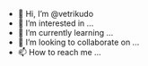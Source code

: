 - 👋 Hi, I’m @vetrikudo
- 👀 I’m interested in ...
- 🌱 I’m currently learning ...
- 💞️ I’m looking to collaborate on ...
- 📫 How to reach me ...

<!---
vetrikudo/vetrikudo is a ✨ special ✨ repository because its `README.md` (this file) appears on your GitHub profile.
You can click the Preview link to take a look at your changes.
--->
